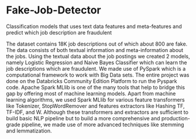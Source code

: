 # Fake-Job-Detector
Classification models that uses text data features and meta-features and predict which job description are fraudulent

The dataset contains 18K job descriptions out of which about 800 are fake. The data consists of both textual information and meta-information about the jobs. Using the textual data about the job postings we created 2 models, namely Logistic Regression and Naive Bayes Classifier which can learn the job descriptions which are fraudulent. We made use of PySpark which is a computational framework to work with Big Data sets. The entire project was done on the Databricks Community Edition Platform to run the Pyspark code. Apache Spark MLlib is one of the many tools that help to bridge this gap by offering most of machine learning models.
Apart from machine learning algorithms, we used Spark MLlib for various feature transformers like Tokenizer, StopWordRemover and features extractors like Hashing TF, TF-IDF, and W. Although these transformers and extractors are sufficient to build basic NLP pipeline but to build a more comprehensive and production-grade pipeline, we made use of more advanced techniques like stemming and lemmatization.
